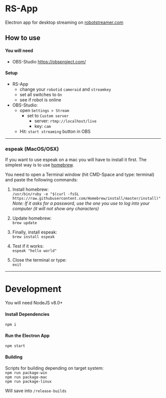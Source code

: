 # RS-App
Electron app for desktop streaming on [robotstreamer.com](http://robotstreamer.com)

## How to use
#### You will need
- OBS-Studio  https://obsproject.com/ 

#### Setup
- RS-App
  - change your `robotid` `cameraid` and `streamkey`
  - set all switches to `On`
  - see if robot is online
- OBS-Studio:
  - open `Settings > Stream `
    - set to `Custom server`
      - server: `rtmp://localhost/live`
      - key: `cam`
  - Hit: `start streaming` button in OBS

---

### espeak (MacOS/OSX)
If you want to use espeak on a mac you will have to install it first.
The simplest way is to use [homebrew](https://brew.sh).

You need to open a Terminal window (hit CMD-Space and type: terminal) and paste the following commands: 

1. Install homebrew:  
`/usr/bin/ruby -e "$(curl -fsSL https://raw.githubusercontent.com/Homebrew/install/master/install)"`  
*Note: If it asks for a password, use the one you use to log into your computer (it will not show any characters)*
  
2. Update homebrew:  
`brew update`
  
3. Finally, install espeak:  
`brew install espeak`
  
4. Test if it works:  
`espeak "hello world"`

5. Close the terminal or type:  
`exit`

--- 

# Development
You will need NodeJS v8.0+

#### Install Dependencies
`npm i`
#### Run the Electron App
`npm start`
#### Building
Scripts for building depending on target system:  
`npm run package-win`  
`npm run package-mac`  
`npm run package-linux`  

Will save into `/release-builds`

